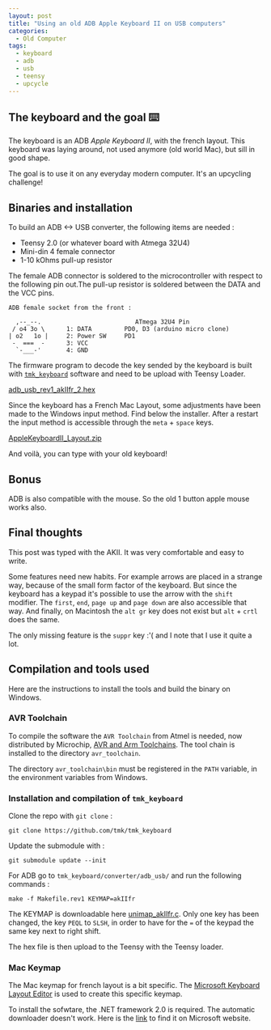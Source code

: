 ```yaml
---
layout: post
title: "Using an old ADB Apple Keyboard II on USB computers"
categories:
  - Old Computer
tags:
  - keyboard
  - adb
  - usb
  - teensy
  - upcycle
---
```


## The keyboard and the goal :keyboard:
The keyboard is an ADB *Apple Keyboard II*, with the french layout. 
This keyboard was laying around, not used anymore (old world Mac), but sill in good shape.

The goal is to use it on any everyday modern computer.
It's an upcycling challenge!

## Binaries and installation
To build an ADB <-> USB converter, the following items are needed :
- Teensy 2.0 (or whatever board with Atmega 32U4)
- Mini-din 4 female connector
- 1-10 kOhms pull-up resistor

The female ADB connector is soldered to the microcontroller with respect to 
the following pin out.The pull-up resistor is soldered between the DATA and the 
VCC pins.

```
ADB female socket from the front :

  ,--_--.		                   ATmega 32U4 Pin
 / o4 3o \      1: DATA         PD0, D3 (arduino micro clone)
| o2   1o |     2: Power SW 	PD1
 -  ===  -      3: VCC
  `-___-'       4: GND
```

The firmware program to decode the key sended by the keyboard is built with 
[`tmk_keyboard`](https://github.com/tmk/tmk_keyboard) software and need 
to be upload with Teensy Loader.

[adb_usb_rev1_akIIfr_2.hex](https://github.com/FloGom/Apple-Keyboard-II-tmk)

Since the keyboard has a French Mac Layout, some adjustments have been made to 
the Windows input method. Find below the installer. After a restart the input 
method is accessible through the `meta` + `space` keys.

[AppleKeyboardII_Layout.zip](https://github.com/FloGom/Apple-Keyboard-II-tmk)

And voilà, you can type with your old keyboard!

## Bonus

ADB is also compatible with the mouse. So the old 1 button apple mouse works also.


## Final thoughts

This post was typed with the AKII. It was very comfortable and easy to write.

Some features need new habits. For example arrows are placed in a strange way, 
because of the small form factor of the keyboard. But since the keyboard has a 
keypad it's possible to use the arrow with the `shift` modifier.
 The `first`, `end`, `page up` and `page down` are also accessible
 that way. And finally, on Macintosh the `alt gr` key does not exist but 
 `alt` + `crtl` does the same.

The only missing feature is the `suppr` key :'( and I note that I use it quite 
a lot.


## Compilation and tools used

Here are the instructions to install the tools and build the binary on Windows.

### AVR Toolchain

To compile the software the `AVR Toolchain` from Atmel is needed, now 
distributed by Microchip, 
[AVR and Arm Toolchains](https://www.microchip.com/mplab/avr-support/avr-and-arm-toolchains-c-compilers).
 The tool chain is installed to the directory `avr_toolchain`.

The directory `avr_toolchain\bin` must be registered in the `PATH` variable, in 
the environment variables from Windows.

### Installation and compilation of `tmk_keyboard`

Clone the repo  with `git clone` :
```
git clone https://github.com/tmk/tmk_keyboard
```
Update the submodule with :
```
git submodule update --init
```

For ADB go to `tmk_keyboard/converter/adb_usb/` and run the following commands :
```
make -f Makefile.rev1 KEYMAP=akIIfr
```

The KEYMAP is downloadable here 
[unimap_akIIfr.c](https://github.com/FloGom/Apple-Keyboard-II-tmk).
 Only one key has been changed, the key `PEQL` to `SLSH`, in order to have for 
 the `=` of the keypad the same key next to right shift.
 
The hex file is then upload to the Teensy with the Teensy loader.

### Mac Keymap

The Mac keymap for french layout is a bit specific. 
The [Microsoft Keyboard Layout Editor](https://www.microsoft.com/en-us/download/details.aspx?id=22339)
 is used to create this specific keymap.

To install the sofwtare, the .NET framework 2.0 is required. The automatic downloader
 doesn't work. Here is the [link](https://www.microsoft.com/en-us/download/details.aspx?id=6523)
 to find it on Microsoft website.
